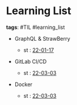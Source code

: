 # Learning List

**tags**: #TIL #learning_list

- GraphQL & StrawBerry
    - st : [22-01-17](2022/01/22-01-17%20TIL.md)

- GitLab CI/CD
	- st : [22-03-03](2022/03/TIL%2022-03-03.md)

- Docker
	- st : [22-03-03](2022/03/TIL%2022-03-03.md)
